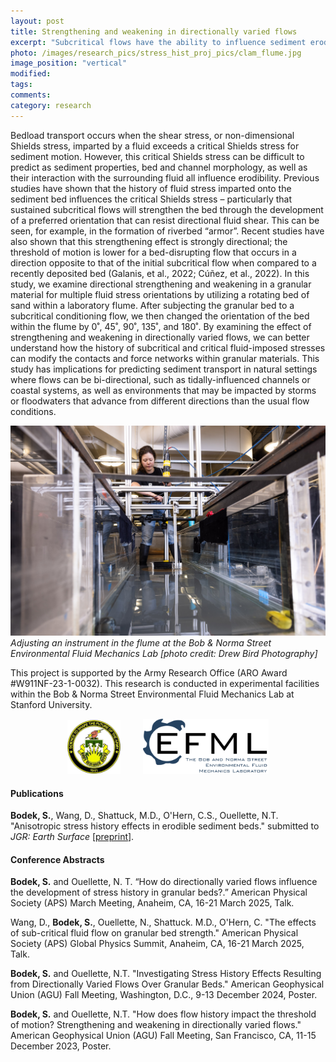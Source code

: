 ```yaml
---
layout: post
title: Strengthening and weakening in directionally varied flows
excerpt: "Subcritical flows have the ability to influence sediment erodibility, even if the grains themselves are not mobile. Here, we examine how the history of directional flows over a granular bed impacts the critical stress for sediment motion."
photo: /images/research_pics/stress_hist_proj_pics/clam_flume.jpg
image_position: "vertical"
modified:
tags:
comments:
category: research
---
```


Bedload transport occurs when the shear stress, or non-dimensional Shields stress, imparted by a fluid exceeds a critical Shields stress for sediment motion. However, this critical Shields stress can be difficult to predict as sediment properties, bed and channel morphology, as well as their interaction with the surrounding fluid all influence erodibility. Previous studies have shown that the history of fluid stress imparted onto the sediment bed influences the critical Shields stress – particularly that sustained subcritical flows will strengthen the bed through the development of a preferred orientation that can resist directional fluid shear. This can be seen, for example, in the formation of riverbed “armor”. Recent studies have also shown that this strengthening effect is strongly directional; the threshold of motion is lower for a bed-disrupting flow that occurs in a direction opposite to that of the initial subcritical flow when compared to a recently deposited bed (Galanis, et al., 2022; Cúñez, et al., 2022). In this study, we examine directional strengthening and weakening in a granular material for multiple fluid stress orientations by utilizing a rotating bed of sand within a laboratory flume. After subjecting the granular bed to a subcritical conditioning flow, we then changed the orientation of the bed within the flume by 0˚, 45˚, 90˚, 135˚, and 180˚. By examining the effect of strengthening and weakening in directionally varied flows, we can better understand how the history of subcritical and critical fluid-imposed stresses can modify the contacts and force networks within granular materials. This study has implications for predicting sediment transport in natural settings where flows can be bi-directional, such as tidally-influenced channels or coastal systems, as well as environments that may be impacted by storms or floodwaters that advance from different directions than the usual flow conditions.

<!---![experimental apparatus](/images/research_pics/stress_hist_proj_pics/clam_flume.jpg)
*Experimental apparatus consisting of a rotating bed of sand in a flume at the Bob & Norma Street Environmental Fluid Mechanics Lab. Instrumentation includes an ADV profiler and a camera imaging the bed from above.*--->
![performing flume work](/images/research_pics/stress_hist_proj_pics/flume_work.JPG)
*Adjusting an instrument in the flume at the Bob & Norma Street Environmental Fluid Mechanics Lab [photo credit: Drew Bird Photography]*

This project is supported by the Army Research Office (ARO Award #W911NF-23-1-0032). This research is conducted in experimental facilities within the Bob & Norma Street Environmental Fluid Mechanics Lab at Stanford University.
<p align="center">
  <img src="/images/research_pics/logos/ARO.png" width="17%" />
  &nbsp; &nbsp; &nbsp; &nbsp;
  <img src="/images/research_pics/logos/EFML.png" width="40%" /> 
</p>

#### Publications
**Bodek, S.**, Wang, D., Shattuck, M.D., O'Hern, C.S., Ouellette, N.T. "Anisotropic stress history effects in erodible sediment beds." submitted to *JGR: Earth Surface* [[preprint](https://jamming.research.yale.edu/files/papers/sophie.pdf)].

#### Conference Abstracts

**Bodek, S.** and Ouellette, N. T. “How do directionally varied flows influence the development of stress history in granular beds?.” American Physical Society (APS) March Meeting, Anaheim, CA, 16-21 March 2025, Talk.

Wang, D., **Bodek, S.**, Ouellette, N., Shattuck. M.D., O'Hern, C. "The effects of sub-critical fluid flow on granular bed strength." American Physical Society (APS) Global Physics Summit, Anaheim, CA, 16-21 March 2025, Talk.

**Bodek, S.** and Ouellette, N.T. "Investigating Stress History Effects Resulting from Directionally Varied Flows Over Granular Beds." American Geophysical Union (AGU) Fall Meeting, Washington, D.C., 9-13 December 2024, Poster.

**Bodek, S.** and Ouellette, N.T. "How does flow history impact the threshold of motion? Strengthening and weakening in directionally varied flows." American Geophysical Union (AGU) Fall Meeting, San Francisco, CA, 11-15 December 2023, Poster.
